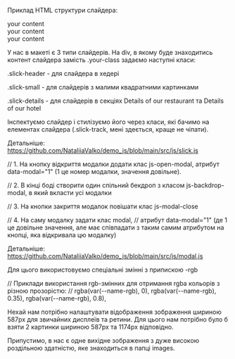 <!-- ==========================СЛАЙДЕРИ========================== -->

Приклад HTML структури слайдера:

<div class="your-class">
  <div>your content</div>
  <div>your content</div>
  <div>your content</div>
</div>

У нас в макеті є 3 типи слайдерів. На div, в якому буде знаходитись контент
слайдера замість .your-class задаємо наступні класи:

.slick-header - для слайдера в хедері

.slick-small - для слайдерів з малими квадратними картинками

.slick-details - для слайдерів в секціях Details of our restaurant та Details of
our hotel

Інспектуємо слайдер і стилізуємо його через класи, які бачимо на елементах
слайдера (.slick-track, мені здеється, краще не чіпати).

Детальніше: https://github.com/NataliiaValko/demo_js/blob/main/src/js/slick.js

<!-- ==========================МОДАЛКИ========================== -->

// 1. На кнопку відкриття модалки додати клас js-open-modal, атрибут
data-modal="1" (1 це номер модалки, значення довільне).

// 2. В кінці боді створити один спільний бекдроп з класом js-backdrop-modal, в
який вкласти усі модалки

// 3. На кнопки закриття модалок повішати клас js-modal-close

// 4. На саму модалку задати клас modal, // атрибут data-modal="1" (де 1 це
довільне значення, але має співпадати з таким самим атрибутом на кнопці, яка
відкривала цю модалку)

Детальніше: https://github.com/NataliiaValko/demo_js/blob/main/src/js/modal.js

<!-- ==========================ЗАДАННЯ RGBA КОЛЬОРУ ЧЕРЕЗ ЗМІННІ========================== -->

Для цього використовуємо спеціальні змінні з припискою -rgb

// Приклади використання rgb-змінних для отримання rgba кольорів з різною
прозорістю: // rgba(var(--name-rgb), 0), rgba(var(--name-rgb), 0.35),
rgba(var(--name-rgb), 0.8),

<!-- ==========================РЕСАЙЗ/ЗМІНА ФОРМАТУ КАРТИНОК З ВИКОРИСТАННЯМ ФУНКЦІОНАЛУ PARCEL ========================== -->

Нехай нам потрібно налаштувати відображення зображення шириною 587px для
звичайних дисплеїв та ретини. Для цього нам потрібно було б взяти 2 картинки
шириною 587px та 1174px відповідно.

Припустимо, в нас є одне вихідне зображення з дуже високою роздільною здатністю,
яке знаходиться в папці images.

<source
          srcset="
            ./images/Phoenix.png  1x,
            ./images/Phoenix.png  2x
          "
          media="(min-width:1440px)"
          sizes=""
          type="image/png"
        />
